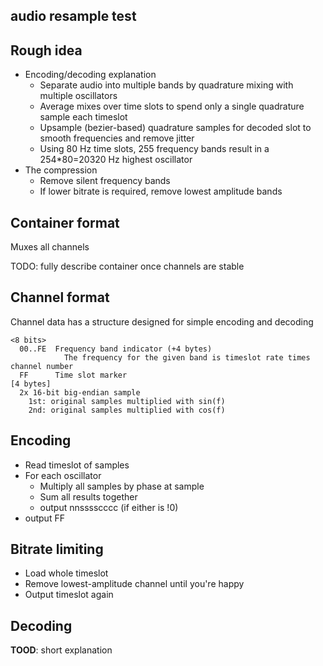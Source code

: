 audio resample test
-------------------

## Rough idea

- Encoding/decoding explanation
  - Separate audio into multiple bands by quadrature mixing with multiple oscillators
  - Average mixes over time slots to spend only a single quadrature sample each timeslot
  - Upsample (bezier-based) quadrature samples for decoded slot to smooth frequencies and remove jitter
  - Using 80 Hz time slots, 255 frequency bands result in a 254*80=20320 Hz highest oscillator
- The compression
  - Remove silent frequency bands
  - If lower bitrate is required, remove lowest amplitude bands

## Container format

Muxes all channels

TODO: fully describe container once channels are stable

## Channel format

Channel data has a structure designed for simple encoding and decoding

```
<8 bits>
  00..FE  Frequency band indicator (+4 bytes)
            The frequency for the given band is timeslot rate times channel number
  FF      Time slot marker
[4 bytes]
  2x 16-bit big-endian sample
    1st: original samples multiplied with sin(f)
    2nd: original samples multiplied with cos(f)
```

## Encoding

- Read timeslot of samples
- For each oscillator
  - Multiply all samples by phase at sample
  - Sum all results together
  - output nnsssscccc (if either is !0)
- output FF

## Bitrate limiting

- Load whole timeslot
- Remove lowest-amplitude channel until you're happy
- Output timeslot again

## Decoding

**TOOD**: short explanation

<!--

decoding:
  foreach osc
    foreach sample in timeslot
      cubic smooth between timeslot
      calculate phase
      cubic smooth Q,I,~Q,~I -> sample

min bitrate =       5 * 8 * 80 =   3200 bps =   3.13 kbps
max bitrate = 256 * 5 * 8 * 80 = 819200 bps = 800.00 kbps


se7f8 =
  sign     =  1 bit
  exponent =  5 bits
  fraction = 10 bits

  theoratical:
    235dB dynamic range
     66dB snr

js:
log = n => (n.toString().length + Math.log10(parseFloat("0." + n)));

-->
